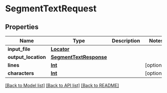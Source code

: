 # SegmentTextRequest

## Properties
Name | Type | Description | Notes
------------ | ------------- | ------------- | -------------
**input_file** | [**Locator**](.md) |  | 
**output_location** | [**SegmentTextResponse**](SegmentTextResponse.md) |  | 
**lines** | [**Int**](Int.md) |  | [optional] 
**characters** | [**Int**](Int.md) |  | [optional] 

[[Back to Model list]](../README.md#documentation-for-models) [[Back to API list]](../README.md#documentation-for-api-endpoints) [[Back to README]](../README.md)


